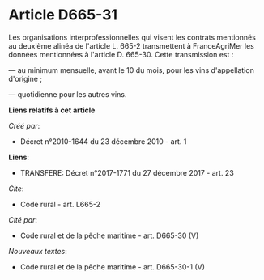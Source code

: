 # Article D665-31

Les organisations interprofessionnelles qui visent les contrats mentionnés au deuxième alinéa de l'article L. 665-2
transmettent à FranceAgriMer les données mentionnées à l'article D. 665-30. Cette transmission est : 

― au minimum mensuelle, avant le 10 du mois, pour les vins d'appellation d'origine ; 

― quotidienne pour les autres vins.

**Liens relatifs à cet article**

_Créé par_:

  - Décret n°2010-1644 du 23 décembre 2010 - art. 1

**Liens**:

  - TRANSFERE: Décret n°2017-1771 du 27 décembre 2017 - art. 23

_Cite_:

  - Code rural - art. L665-2

_Cité par_:

  - Code rural et de la pêche maritime - art. D665-30 (V)

_Nouveaux textes_:

  - Code rural et de la pêche maritime - art. D665-30-1 (V)
